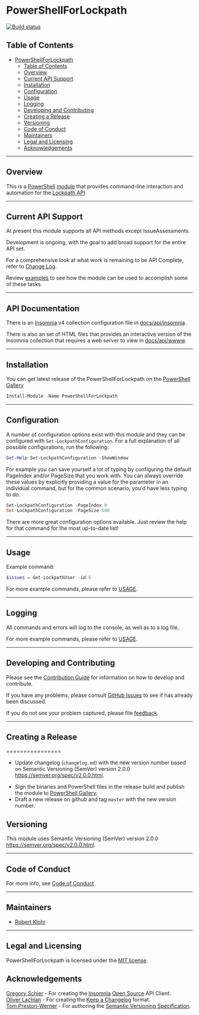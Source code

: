 # PowerShellForLockpath

[![Build status](https://ci.appveyor.com/api/projects/status/github/RobertKlohr/PowerShellForLockpath?branch=master&svg=true)](https://ci.appveyor.com/project/RobertKlohr/powershellforlockpath)

## Table of Contents

- [PowerShellForLockpath](#powershellforlockpath)
  - [Table of Contents](#table-of-contents)
  - [Overview](#overview)
  - [Current API Support](#current-api-support)
  - [Installation](#installation)
  - [Configuration](#configuration)
  - [Usage](#usage)
  - [Logging](#logging)
  - [Developing and Contributing](#developing-and-contributing)
  - [Creating a Release](#creating-a-release)
  - [Versioning](#versioning)
  - [Code of Conduct](#code-of-conduct)
  - [Maintainers](#maintainers)
  - [Legal and Licensing](#legal-and-licensing)
  - [Acknowledgements](#acknowledgements)

----------

## Overview

This is a [PowerShell](https://aka.ms/powershell) [module](https://technet.microsoft.com/en-us/library/dd901839.aspx)
that provides command-line interaction and automation for the [Lockpath API](https://www.lockpath.com/).

----------

## Current API Support

At present this module supports all API methods except IssueAssessments.

Development is ongoing, with the goal to add broad support for the entire API set.

For a comprehensive look at what work is remaining to be API Complete, refer to [Change Log](CHANGELOG.md).

Review [examples](USAGE.md#examples) to see how the module can be used to accomplish some of these tasks.

----------

## API Documentation

There is an [Insomnia](https://insomnia.rest/) v4 collection configuration
file in [docs/api/insomnia](/docs/api/insomnia/).

There is also an set of HTML files that provides an interactive version of the Insomnia collection that requires a web server to
view in [docs/api/wwww](/docs/api/www/).

----------

## Installation

You can get latest release of the PowerShellForLockpath on the [PowerShell Gallery](https://www.powershellgallery.com/packages/PowerShellForLockpath)

```PowerShell
Install-Module -Name PowerShellForLockpath
```

----------

## Configuration

A number of configuration options exist with this module and they can be configured with `Set-LockpathConfiguration`.
For a full explanation of all possible configurations, run the following:

 ```powershell
Get-Help Set-LockpathConfiguration -ShowWindow
```

For example you can save yourself a lot of typing by configuring the default PageIndex and/or PageSize
that you work with.  You can always override these values by explicitly providing a value for the parameter
in an individual command, but for the common scenario, you'd have less typing to do.

 ```powershell
Set-LockpathConfiguration -PageIndex 0
Set-LockpathConfiguration -PageSize 500
```

There are more great configuration options available.  Just review the help for that command for
the most up-to-date list!

----------

## Usage

Example command:

```powershell
$issues = Get-LockpathUser -id 6
```

For more example commands, please refer to [USAGE](USAGE.md#examples).

----------

## Logging

All commands and errors will log to the console, as well as to a log file.

For more example commands, please refer to [USAGE](USAGE.md#examples).

----------

## Developing and Contributing

Please see the [Contribution Guide](CONTRIBUTING.md) for information on how to develop and
contribute.

If you have any problems, please consult [GitHub Issues](https://github.com/RobertKlohr/PowerShellForLockpath/issues)
to see if has already been discussed.

If you do not see your problem captured, please file [feedback](CONTRIBUTING.md#feedback).

----------

## Creating a Release

================

- Update changelog (`changelog.md`) with the new version number based on  Semantic Versioning (SemVer) version 2.0.0 <https://semver.org/spec/v2.0.0.html>.

<!-- When updating the changelog please follow the same pattern as that of previous change sets
(otherwise this may break the next step).

- Import the ReleaseMaker module and execute `New-Release` cmdlet to perform the following actions.
  - Update module manifest (engine/PSScriptAnalyzer.psd1) with the new version number and change set

```powershell
    PS> Import-Module .\Utils\ReleaseMaker.psm1
    PS> New-Release
``` -->

- Sign the binaries and PowerShell files in the release build and publish the module to [PowerShell Gallery](www.powershellgallery.com).
- Draft a new release on github and tag `master` with the new version number.

## Versioning

This module uses Semantic Versioning (SemVer) version 2.0.0 <https://semver.org/spec/v2.0.0.html>.

----------

## Code of Conduct

For more info, see [Code of Conduct](CODE_OF_CONDUCT.md)

----------

## Maintainers

- [Robert Klohr](https://github.com/robertklohr)

----------

## Legal and Licensing

PowerShellForLockpath is licensed under the [MIT license](LICENSE).

## Acknowledgements

[Gregory Schier](https://schier.co/) - For creating the [Insomnia](https://insomnia.rest) [Open
Source](https://github.com/Kong/insomnia) API Client.\
[Oliver Lachlan](https://github.com/olivierlacan) - For creating the [Keep a
Changelog](https://github.com/olivierlacan/keep-a-changelog) format.\
[Tom Preston-Werner](https://github.com/mojombo) - For authoring the [Semantic Versioning
Specification](https://github.com/semver/semver).
